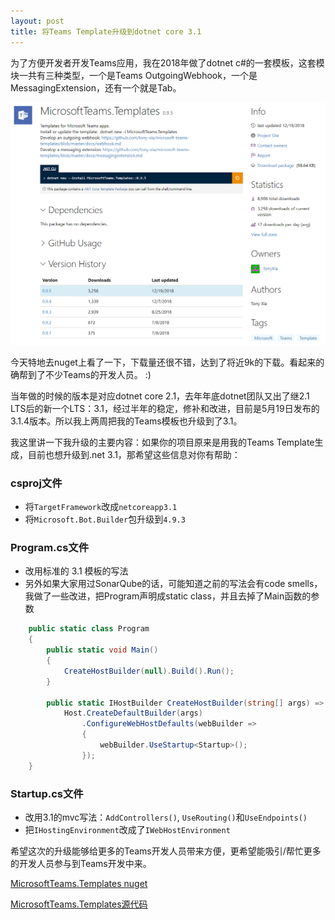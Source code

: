 ```yaml
---
layout: post
title: 将Teams Template升级到dotnet core 3.1
---
```


为了方便开发者开发Teams应用，我在2018年做了dotnet c#的一套模板，这套模块一共有三种类型，一个是Teams OutgoingWebhook，一个是MessagingExtension，还有一个就是Tab。

![TeamsTemplate](../images/post20200621/001.png)

今天特地去nuget上看了一下，下载量还很不错，达到了将近9k的下载。看起来的确帮到了不少Teams的开发人员。 :)

当年做的时候的版本是对应dotnet core 2.1，去年年底dotnet团队又出了继2.1 LTS后的新一个LTS：3.1，经过半年的稳定，修补和改进，目前是5月19日发布的3.1.4版本。所以我上两周把我的Teams模板也升级到了3.1。

我这里讲一下我升级的主要内容：如果你的项目原来是用我的Teams Template生成，目前也想升级到.net 3.1，那希望这些信息对你有帮助：

### csproj文件
* 将`TargetFramework`改成`netcoreapp3.1`
* 将`Microsoft.Bot.Builder`包升级到`4.9.3`

### Program.cs文件
* 改用标准的 3.1 模板的写法
* 另外如果大家用过SonarQube的话，可能知道之前的写法会有code smells，我做了一些改进，把Program声明成static class，并且去掉了Main函数的参数

```cs
    public static class Program
    {
        public static void Main()
        {
            CreateHostBuilder(null).Build().Run();
        }

        public static IHostBuilder CreateHostBuilder(string[] args) =>
            Host.CreateDefaultBuilder(args)
                .ConfigureWebHostDefaults(webBuilder =>
                {
                    webBuilder.UseStartup<Startup>();
                });
    }
```

### Startup.cs文件
* 改用3.1的mvc写法：`AddControllers()`, `UseRouting()`和`UseEndpoints()`
* 把`IHostingEnvironment`改成了`IWebHostEnvironment`

希望这次的升级能够给更多的Teams开发人员带来方便，更希望能吸引/帮忙更多的开发人员参与到Teams开发中来。

[MicrosoftTeams.Templates nuget](https://www.nuget.org/packages/MicrosoftTeams.Templates/)

[MicrosoftTeams.Templates源代码](https://github.com/tony-xia/microsoft-teams-templates)
